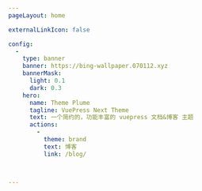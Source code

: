 ```yaml
---
pageLayout: home

externalLinkIcon: false

config:
  -
    type: banner
    banner: https://bing-wallpaper.070112.xyz
    bannerMask:
      light: 0.1
      dark: 0.3
    hero:
      name: Theme Plume
      tagline: VuePress Next Theme
      text: 一个简约的，功能丰富的 vuepress 文档&博客 主题
      actions:
        -
          theme: brand
          text: 博客
          link: /blog/



---
```

